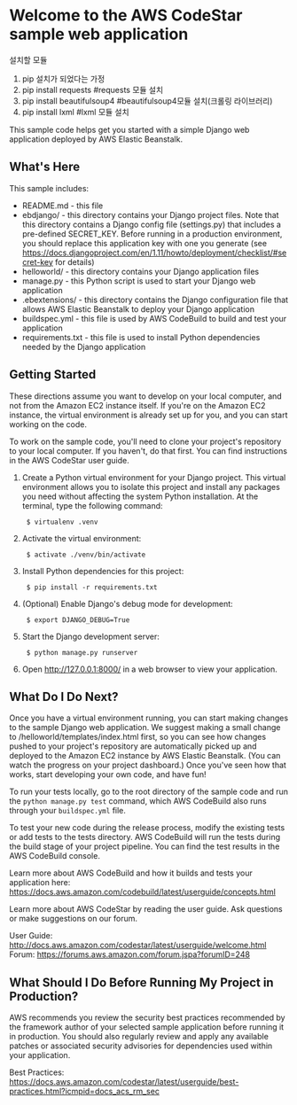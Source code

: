 Welcome to the AWS CodeStar sample web application
==================================================

설치할 모듈
1. pip 설치가 되었다는 가정
2. pip install requests    #requests 모듈 설치
3. pip install beautifulsoup4 #beautifulsoup4모듈 설치(크롤링 라이브러리)
4. pip install lxml #lxml 모듈 설치




This sample code helps get you started with a simple Django web application
deployed by AWS Elastic Beanstalk.

What's Here
-----------

This sample includes:

* README.md - this file
* ebdjango/ - this directory contains your Django project files. Note that this
  directory contains a Django config file (settings.py) that includes a pre-defined
  SECRET_KEY. Before running in a production environment, you should replace this
  application key with one you generate
  (see https://docs.djangoproject.com/en/1.11/howto/deployment/checklist/#secret-key for details)
* helloworld/ - this directory contains your Django application files
* manage.py - this Python script is used to start your Django web application
* .ebextensions/ - this directory contains the Django configuration file that
  allows AWS Elastic Beanstalk to deploy your Django application
* buildspec.yml - this file is used by AWS CodeBuild to build and test
  your application
* requirements.txt - this file is used to install Python dependencies needed by
  the Django application


Getting Started
---------------

These directions assume you want to develop on your local computer, and not
from the Amazon EC2 instance itself. If you're on the Amazon EC2 instance, the
virtual environment is already set up for you, and you can start working on the
code.

To work on the sample code, you'll need to clone your project's repository to your
local computer. If you haven't, do that first. You can find instructions in the
AWS CodeStar user guide.

1. Create a Python virtual environment for your Django project. This virtual
   environment allows you to isolate this project and install any packages you
   need without affecting the system Python installation. At the terminal, type
   the following command:

        $ virtualenv .venv

2. Activate the virtual environment:

        $ activate ./venv/bin/activate

3. Install Python dependencies for this project:

        $ pip install -r requirements.txt

4. (Optional) Enable Django's debug mode for development:

        $ export DJANGO_DEBUG=True

5. Start the Django development server:

        $ python manage.py runserver

6. Open http://127.0.0.1:8000/ in a web browser to view your application.

What Do I Do Next?
------------------

Once you have a virtual environment running, you can start making changes to
the sample Django web application. We suggest making a small change to
/helloworld/templates/index.html first, so you can see how changes pushed to
your project's repository are automatically picked up and deployed to the Amazon EC2
instance by AWS Elastic Beanstalk. (You can watch the progress on your project dashboard.)
Once you've seen how that works, start developing your own code, and have fun!

To run your tests locally, go to the root directory of the sample code and run
the `python manage.py test` command, which AWS CodeBuild also runs through
your `buildspec.yml` file.

To test your new code during the release process, modify the existing tests or
add tests to the tests directory. AWS CodeBuild will run the tests during the
build stage of your project pipeline. You can find the test results
in the AWS CodeBuild console.

Learn more about AWS CodeBuild and how it builds and tests your application here:
https://docs.aws.amazon.com/codebuild/latest/userguide/concepts.html

Learn more about AWS CodeStar by reading the user guide.  Ask questions or make
suggestions on our forum.

User Guide: http://docs.aws.amazon.com/codestar/latest/userguide/welcome.html
Forum: https://forums.aws.amazon.com/forum.jspa?forumID=248

What Should I Do Before Running My Project in Production?
------------------

AWS recommends you review the security best practices recommended by the framework
author of your selected sample application before running it in production. You
should also regularly review and apply any available patches or associated security
advisories for dependencies used within your application.

Best Practices: https://docs.aws.amazon.com/codestar/latest/userguide/best-practices.html?icmpid=docs_acs_rm_sec
